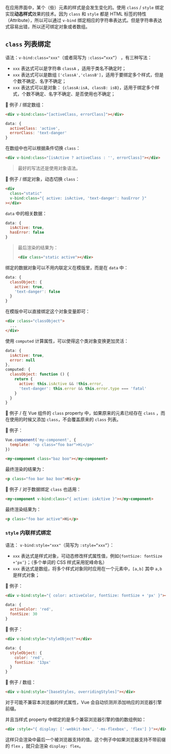 在应用界面中，某个（些）元素的样式是会发生变化的。使用 `class` / `style` 绑定实现**动态样式**效果的技术。因为 `class` 和 `style` 都是 HTML 标签的特性（Attribute），所以可以通过 `v-bind` 绑定相应的字符串表达式。但是字符串表达式容易出错，所以还可绑定对象或者数组。

## `class` 列表绑定

语法：`v-bind:class="xxx"`（或者简写为 `:class=“xxx”`） ，有三种写法：

- `xxx` 表达式可以是字符串 `classA` ，适用于类名不确定时；
- `xxx` 表达式可以是数组 `['classA','classB']`，适用于要绑定多个样式，但是个数不确定、名字不确定；
- `xxx` 表达式可以是对象： `{classA:isA, classB: isB}`，适用于绑定多个样式，个数不确定、名字不确定、是否使用也不确定；



🌰 例子 / 绑定数组：

```html
<div v-bind:class="[activeClass, errorClass]"></div>
```

```js
data: {
  activeClass: 'active',
  errorClass: 'text-danger'
}
```



在数组中也可以根据条件切换 `class`：

```html
<div v-bind:class="[isActive ? activeClass : '', errorClass]"></div>
```

> 最好的写法还是使用对象语法。





🌰 例子 / 绑定对象，动态切换 `class`：

```html
<div
  class="static"
  v-bind:class="{ active: isActive, 'text-danger': hasError }"
></div>
```

`data` 中的相关数据：

```js
data: {
  isActive: true,
  hasError: false
}
```

> 最后渲染的结果为：
>
> ```html
> <div class="static active"></div>
> ```



绑定的数据对象可以不用内联定义在模版里，而是在 `data` 中：

```js
data: {
  classObject: {
    active: true,
    'text-danger': false
  }
}
```

在模版中可以直接绑定这个对象变量即可：

```html
<div :class="classObject">
  ... 
</div>
```



使用 `computed` 计算属性，可以使得这个类对象变换更加灵活：

```js
data: {
  isActive: true,
  error: null
},
computed: {
  classObject: function () {
    return {
      active: this.isActive && !this.error,
      'text-danger': this.error && this.error.type === 'fatal'
    }
  }
}
```



🌰 例子 / 在 Vue 组件的 `class` property 中，如果原来的元素已经存在 `class` ，而在使用的时候又添加 `class`，不会覆盖原来的 `class` 列表。

🌰 例子：

```js
Vue.component('my-component', {
  template: '<p class="foo bar">Hi</p>'
})
```

```html
<my-component class="baz boo"></my-component>
```

最终渲染的结果为：

```html
<p class="foo bar baz boo">Hi</p>
```



🌰 例子 / 对于数据绑定 `class` 也适用：

```html
<my-component v-bind:class="{ active: isActive }"></my-component>
```

最终渲染结果为：

```html
<p class="foo bar active">Hi</p>
```



### `style` 内联样式绑定

语法： `v-bind:style="xxx"`（简写为 `:style=“xxx”`）：

- `xxx` 表达式是样式对象，可动态修改样式属性值，例如`{fontSize: fontSize +‘px’}`；（多个单词的 CSS 样式采用驼峰命名）
- `xxx` 表达式是数组，将多个样式对象同时应用在一个元素中，`[a,b]` 其中 `a,b` 是样式对象；



🌰 例子：

```html
<div v-bind:style="{ color: activeColor, fontSize: fontSize + 'px' }"></div>
```

```js
data: {
  activeColor: 'red',
  fontSize: 30
}
```

🌰 例子：

```html
<div v-bind:style="styleObject"></div>
```

```js
data: {
  styleObject: {
    color: 'red',
    fontSize: '13px'
  }
}
```

🌰 例子 / 数组：

```html
<div v-bind:style="[baseStyles, overridingStyles]"></div>
```



对于可能不兼容本浏览器的样式属性，Vue 会自动侦测并添加响应的浏览器引擎前缀。

并且当样式 property 中绑定的是多个兼容浏览器引擎的值的数组例如：

```html
<div :style="{ display: ['-webkit-box', '-ms-flexbox', 'flex'] }"></div>
```

这样只会渲染中最后一个被浏览器支持的值。这个例子中如果浏览器支持不带前缀的 `flex` ，就只会渲染 `display: flex`。